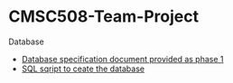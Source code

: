 # CMSC508-Team-Project
Database 

- [Database specification document provided as phase 1](https://github.com/coffee247/CMSC508-Team-Project/blob/master/CMSC508%20Project%20Phase1.pdf)
- [SQL sqript to ceate the database](https://github.com/coffee247/CMSC508-Team-Project/blob/master/FootRace.sql)
